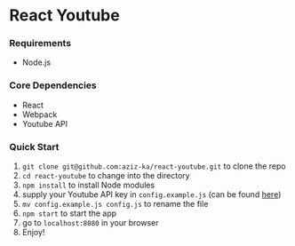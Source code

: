 # React Youtube

### Requirements

- Node.js

### Core Dependencies

- React
- Webpack
- Youtube API

### Quick Start

1. `git clone git@github.com:aziz-ka/react-youtube.git` to clone the repo
2. `cd react-youtube` to change into the directory
3. `npm install` to install Node modules
4. supply your Youtube API key in `config.example.js` (can be found [here](https://console.developers.google.com/))
5. `mv config.example.js config.js` to rename the file
6. `npm start` to start the app
7. go to `localhost:8080` in your browser
8. Enjoy!